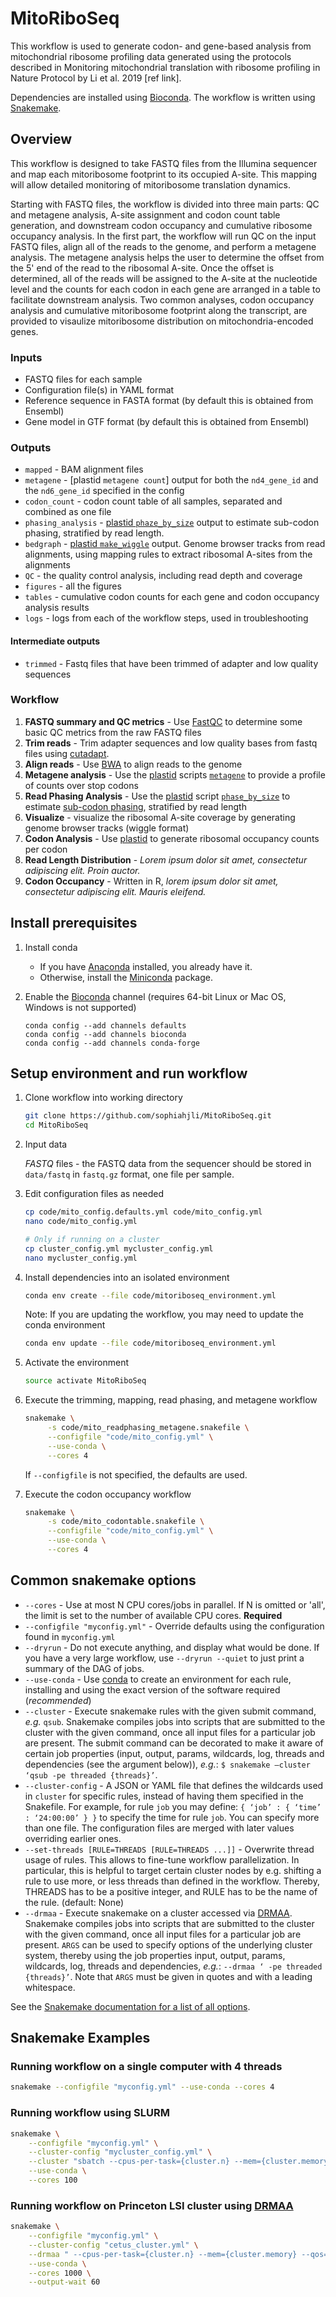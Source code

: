 # MitoRiboSeq

This workflow is used to generate codon- and gene-based analysis from mitochondrial ribosome profiling data generated using the protocols described in Monitoring mitochondrial translation with ribosome profiling in Nature Protocol by Li et al. 2019 [ref link].

Dependencies are installed using [Bioconda](https://bioconda.github.io/).
The workflow is written using [Snakemake](https://snakemake.readthedocs.io/).


## Overview

This workflow is designed to take FASTQ files from the Illumina sequencer and map each mitoribosome footprint to its occupied A-site. This mapping will allow detailed monitoring of mitoribosome translation dynamics. 

Starting with FASTQ files, the workflow is divided into three main parts: QC and metagene analysis, A-site assignment and codon count table generation, and downstream codon occupancy and cumulative ribosome occupancy analysis. In the first part, the workflow will run QC on the input FASTQ files, align all of the reads to the genome, and perform a metagene analysis. The metagene analysis helps the user to determine the offset from the 5' end of the read to the ribosomal A-site. Once the offset is determined, all of the reads will be assigned to the A-site at the nucleotide level and the counts for each codon in each gene are arranged in a table to facilitate downstream analysis. Two common analyses, codon occupancy analysis and cumulative mitoribosome footprint along the transcript, are provided to visaulize mitoribosome distribution on mitochondria-encoded genes.

### Inputs

*   FASTQ files for each sample
*   Configuration file(s) in YAML format
*   Reference sequence in FASTA format (by default this is obtained from Ensembl)
*   Gene model in GTF format (by default this is obtained from Ensembl)

### Outputs

*   `mapped` - BAM alignment files 
*   `metagene` - [plastid `metagene count`] output for both the `nd4_gene_id` and the `nd6_gene_id` specified in the config
*   `codon_count` - codon count table of all samples, separated and combined as one file
*   `phasing_analysis` - [plastid `phaze_by_size`](https://plastid.readthedocs.io/en/latest/generated/plastid.bin.phase_by_size.html#module-plastid.bin.phase_by_size)
    output to estimate sub-codon phasing, stratified by read length.
*   `bedgraph` - [plastid `make_wiggle`](https://plastid.readthedocs.io/en/latest/generated/plastid.bin.make_wiggle.html#module-plastid.bin.make_wiggle) output. Genome browser tracks from read alignments, using mapping rules to extract ribosomal A-sites from the alignments
*   `QC` - the quality control analysis, including read depth and coverage
*   `figures` - all the figures
*   `tables` - cumulative codon counts for each gene and codon occupancy analysis results
*   `logs` - logs from each of the workflow steps, used in troubleshooting

#### Intermediate outputs

*    `trimmed` - Fastq files that have been trimmed of adapter and low quality sequences

### Workflow

1.  **FASTQ summary and QC metrics** - Use [FastQC](https://www.bioinformatics.babraham.ac.uk/projects/fastqc/) to determine some basic QC metrics from the raw FASTQ files
2.  **Trim reads** - Trim adapter sequences and low quality bases from fastq files using [cutadapt](https://cutadapt.readthedocs.io/en/stable/).
3.  **Align reads** - Use [BWA](http://bio-bwa.sourceforge.net/bwa.shtml) to align reads to the genome
4.  **Metagene analysis** - Use the [plastid](https://plastid.readthedocs.io/en/latest/) scripts 
    [`metagene`](https://plastid.readthedocs.io/en/latest/generated/plastid.bin.metagene.html#module-plastid.bin.metagene) to provide a profile of counts over stop codons
5.  **Read Phasing Analysis** - Use the [plastid](https://plastid.readthedocs.io/en/latest/) script
    [`phase_by_size`](https://plastid.readthedocs.io/en/latest/generated/plastid.bin.phase_by_size.html#module-plastid.bin.phase_by_size) 
    to estimate [sub-codon phasing](https://plastid.readthedocs.io/en/latest/glossary.html#term-sub-codon-phasing), stratified by read length
6.  **Visualize** - visualize the ribosomal A-site coverage by generating genome browser tracks (wiggle format)
7.  **Codon Analysis** - Use [plastid](https://plastid.readthedocs.io/en/latest/) to generate ribosomal occupancy counts per codon
8.  **Read Length Distribution** - *Lorem ipsum dolor sit amet, consectetur adipiscing elit. Proin auctor.*
9.  **Codon Occupancy** - Written in R, *lorem ipsum dolor sit amet, consectetur adipiscing elit. Mauris eleifend.*


## Install prerequisites

1. Install conda

    *   If you have [Anaconda](https://www.anaconda.com/distribution/) installed, you already have it.
    *   Otherwise, install the [Miniconda](https://conda.io/en/latest/miniconda.html) package.

2.  Enable the [Bioconda](https://bioconda.github.io/#using-bioconda) channel
    (requires  64-bit Linux or Mac OS, Windows is not supported)

    ```
    conda config --add channels defaults
    conda config --add channels bioconda
    conda config --add channels conda-forge
    ```

## Setup environment and run workflow

1.  Clone workflow into working directory

    ```bash
    git clone https://github.com/sophiahjli/MitoRiboSeq.git
    cd MitoRiboSeq
    ```

2.  Input data

    *FASTQ* files - the FASTQ data from the sequencer should
    be stored in `data/fastq` in `fastq.gz` format, one file
    per sample.

3.  Edit configuration files as needed

    ```bash
    cp code/mito_config.defaults.yml code/mito_config.yml
    nano code/mito_config.yml
    
    # Only if running on a cluster
    cp cluster_config.yml mycluster_config.yml
    nano mycluster_config.yml
    ```

4.  Install dependencies into an isolated environment

    ```bash
    conda env create --file code/mitoriboseq_environment.yml
    ```

    Note: If you are updating the workflow, you may need to update the conda environment
    ```bash
    conda env update --file code/mitoriboseq_environment.yml
    ```

5.  Activate the environment

    ```bash
    source activate MitoRiboSeq
    ```

6.  Execute the trimming, mapping, read phasing, and metagene workflow

    ```bash
    snakemake \
         -s code/mito_readphasing_metagene.snakefile \
         --configfile "code/mito_config.yml" \
         --use-conda \
         --cores 4
    ```
    
    If `--configfile` is not specified, the defaults are used.

7.  Execute the codon occupancy workflow

    ```bash
    snakemake \
         -s code/mito_codontable.snakefile \
         --configfile "code/mito_config.yml" \
         --use-conda \
         --cores 4
    ```

## Common snakemake options


*   `--cores` -  Use at most N CPU cores/jobs in parallel. If N is omitted or 'all', the limit is set to the number of available CPU cores. **Required**
*   `--configfile "myconfig.yml"` - Override defaults using the configuration found in `myconfig.yml`
*   `--dryrun` - Do not execute anything, and display what would be done. If you have a very large workflow, use `--dryrun --quiet` to just print a summary of the DAG of jobs.
*   `--use-conda` - Use [conda](http://conda.io) to create an environment for each rule, installing and using the exact version of the software required (*recommended*)
*   `--cluster` - Execute snakemake rules with the given submit command, *e.g.* `qsub`. Snakemake compiles jobs into scripts that are submitted to the cluster with the given command, once all input files for a particular job are present. The submit command can be decorated to make it aware of certain job properties (input, output, params, wildcards, log, threads and dependencies (see the argument below)), *e.g.*: `$ snakemake –cluster ‘qsub -pe threaded {threads}’`.
*   `--cluster-config` - A JSON or YAML file that defines the wildcards used in `cluster` for specific rules, instead of having them specified in the Snakefile. For example, for rule `job` you may define: `{ ‘job’ : { ‘time’ : ‘24:00:00’ } }` to specify the time for rule `job`. You can specify more than one file. The configuration files are merged with later values overriding earlier ones.
*   `--set-threads [RULE=THREADS [RULE=THREADS ...]]` -  Overwrite thread usage of rules. This allows to fine-tune workflow parallelization. In particular, this is helpful to target certain cluster nodes by e.g. shifting a rule to use more, or less threads than defined in the workflow. Thereby, THREADS has to be a positive integer, and RULE has to be the name of the rule. (default: None)
*   `--drmaa` - Execute snakemake on a cluster accessed via [DRMAA](https://en.wikipedia.org/wiki/DRMAA). Snakemake compiles jobs into scripts that are submitted to the cluster with the given command, once all input files for a particular job are present. `ARGS` can be used to specify options of the underlying cluster system, thereby using the job properties input, output, params, wildcards, log, threads and dependencies, *e.g.*: `--drmaa ‘ -pe threaded {threads}’`. Note that `ARGS` must be given in quotes and with a leading whitespace.

See the [Snakemake documentation for a list of all options](https://snakemake.readthedocs.io/en/stable/executable.html#all-options).


## Snakemake Examples 

### Running workflow on a single computer with 4 threads

```bash
snakemake --configfile "myconfig.yml" --use-conda --cores 4
``` 

### Running workflow using SLURM

```bash
snakemake \
    --configfile "myconfig.yml" \
    --cluster-config "mycluster_config.yml" \
    --cluster "sbatch --cpus-per-task={cluster.n} --mem={cluster.memory} --time={cluster.time}" \
    --use-conda \
    --cores 100
``` 

### Running workflow on Princeton LSI cluster using [DRMAA](https://en.wikipedia.org/wiki/DRMAA)

```bash
snakemake \
    --configfile "myconfig.yml" \
    --cluster-config "cetus_cluster.yml" \
    --drmaa " --cpus-per-task={cluster.n} --mem={cluster.memory} --qos={cluster.qos} --time={cluster.time}" \
    --use-conda \
    --cores 1000 \
    --output-wait 60
```
